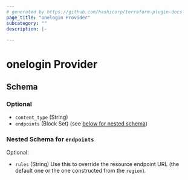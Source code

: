 ```yaml
---
# generated by https://github.com/hashicorp/terraform-plugin-docs
page_title: "onelogin Provider"
subcategory: ""
description: |-
  
---
```


# onelogin Provider





<!-- schema generated by tfplugindocs -->
## Schema

### Optional

- `content_type` (String)
- `endpoints` (Block Set) (see [below for nested schema](#nestedblock--endpoints))

<a id="nestedblock--endpoints"></a>
### Nested Schema for `endpoints`

Optional:

- `rules` (String) Use this to override the resource endpoint URL (the default one or the one constructed from the `region`).
